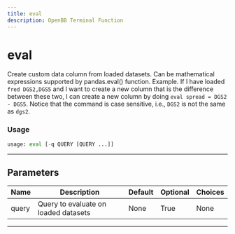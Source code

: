 ```yaml
---
title: eval
description: OpenBB Terminal Function
---
```


# eval

Create custom data column from loaded datasets. Can be mathematical expressions supported by pandas.eval() function. Example. If I have loaded `fred DGS2,DGS5` and I want to create a new column that is the difference between these two, I can create a new column by doing `eval spread = DGS2 - DGS5`. Notice that the command is case sensitive, i.e., `DGS2` is not the same as `dgs2`.

### Usage

```python
usage: eval [-q QUERY [QUERY ...]]
```

---

## Parameters

| Name | Description | Default | Optional | Choices |
| ---- | ----------- | ------- | -------- | ------- |
| query | Query to evaluate on loaded datasets | None | True | None |

---
